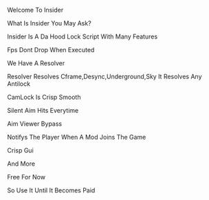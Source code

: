 Welcome To Insider

What Is Insider You May Ask?

Insider Is A Da Hood Lock Script With Many Features

Fps Dont Drop When Executed

We Have A Resolver

Resolver Resolves Cframe,Desync,Underground,Sky It Resolves Any Antilock

CamLock Is Crisp Smooth 

Silent Aim Hits Everytime

Aim Viewer Bypass

Notifys The Player When A Mod Joins The Game

Crisp Gui

And More

Free For Now 

So Use It Until It Becomes Paid

 


